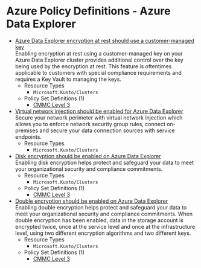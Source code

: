 # Azure Policy Definitions - Azure Data Explorer

* [Azure Data Explorer encryption at rest should use a customer-managed key](https://github.com/Azure/azure-policy/tree/master/built-in-policies/policyDefinitions/Azure%20Data%20Explorer/ADX_CMK.json)  
  Enabling encryption at rest using a customer-managed key on your Azure Data Explorer cluster provides additional control over the key being used by the encryption at rest. This feature is oftentimes applicable to customers with special compliance requirements and requires a Key Vault to managing the keys. 
  * Resource Types 
    * `Microsoft.Kusto/Clusters` 
  * Policy Set Definitions (1)  
    * [CMMC Level 3](https://github.com/Azure/azure-policy/tree/master/built-in-policies/policySetDefinitions/Regulatory%20Compliance/CMMC_L3.json)  
* [Virtual network injection should be enabled for Azure Data Explorer](https://github.com/Azure/azure-policy/tree/master/built-in-policies/policyDefinitions/Azure%20Data%20Explorer/ADX_VNET_configured.json)  
  Secure your network perimeter with virtual network injection which allows you to enforce network security group rules, connect on-premises and secure your data connection sources with service endpoints. 
  * Resource Types 
    * `Microsoft.Kusto/Clusters` 
* [Disk encryption should be enabled on Azure Data Explorer](https://github.com/Azure/azure-policy/tree/master/built-in-policies/policyDefinitions/Azure%20Data%20Explorer/ADX_disk_encrypted.json)  
  Enabling disk encryption helps protect and safeguard your data to meet your organizational security and compliance commitments. 
  * Resource Types 
    * `Microsoft.Kusto/Clusters` 
  * Policy Set Definitions (1)  
    * [CMMC Level 3](https://github.com/Azure/azure-policy/tree/master/built-in-policies/policySetDefinitions/Regulatory%20Compliance/CMMC_L3.json)  
* [Double encryption should be enabled on Azure Data Explorer](https://github.com/Azure/azure-policy/tree/master/built-in-policies/policyDefinitions/Azure%20Data%20Explorer/ADX_doubleEncryption.json)  
  Enabling double encryption helps protect and safeguard your data to meet your organizational security and compliance commitments. When double encryption has been enabled, data in the storage account is encrypted twice, once at the service level and once at the infrastructure level, using two different encryption algorithms and two different keys. 
  * Resource Types 
    * `Microsoft.Kusto/Clusters` 
  * Policy Set Definitions (1)  
    * [CMMC Level 3](https://github.com/Azure/azure-policy/tree/master/built-in-policies/policySetDefinitions/Regulatory%20Compliance/CMMC_L3.json)  
